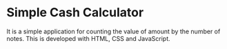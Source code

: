 # Simple Cash Calculator
It is a simple application for counting the value of amount by the number of notes.
This is developed with HTML, CSS and JavaScript.